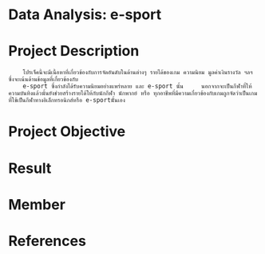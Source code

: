 # Data Analysis: e-sport
# Project Description
        โปรเจ็คนี้จะมีเนื้อหาที่เกี่ยวข้องกับการจัดอันดับในด้านต่างๆ รายได้ของเกม ความนิยม มูลค่าเงินรางวัล ฯลฯ ซึ่งจะเน้นด้านข้อมูลที่เกี่ยวข้องกับ
        e-sport ซึ่งกำลังได้รับความนิยมอย่างแพร่หลาย และ e-sport นั้น     นอกจากจะเป็นกีฬาที่ให้ความบันทิงแล้วนั้นยังช่วยสร้างรายได้ให้กับนักกีฬา นักพากย์ หรือ ทุกอาชีพที่มีความเกี่ยวข้องกับเกมถูกจัดว่าเป็นเกมที่ใช้เป็นกีฬาทางอิเล็กทรอนิกส์หรือ e-sportนัั้นเอง
# Project Objective
# Result
# Member
# References

